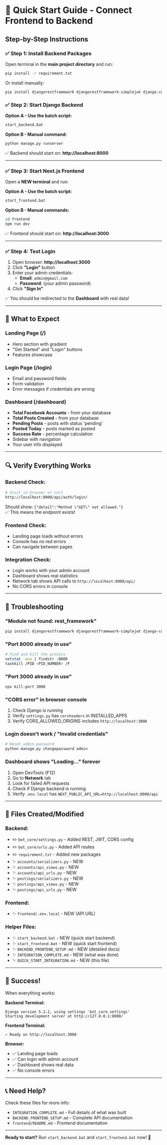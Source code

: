 # 🚀 Quick Start Guide - Connect Frontend to Backend

## Step-by-Step Instructions

### ✅ Step 1: Install Backend Packages

Open terminal in the **main project directory** and run:

```bash
pip install -r requirement.txt
```

Or install manually:
```bash
pip install djangorestframework djangorestframework-simplejwt django-cors-headers
```

### ✅ Step 2: Start Django Backend

**Option A - Use the batch script:**
```bash
start_backend.bat
```

**Option B - Manual command:**
```bash
python manage.py runserver
```

✅ Backend should start on: **http://localhost:8000**

---

### ✅ Step 3: Start Next.js Frontend

Open a **NEW terminal** and run:

**Option A - Use the batch script:**
```bash
start_frontend.bat
```

**Option B - Manual commands:**
```bash
cd frontend
npm run dev
```

✅ Frontend should start on: **http://localhost:3000**

---

### ✅ Step 4: Test Login

1. Open browser: **http://localhost:3000**
2. Click **"Login"** button
3. Enter your admin credentials:
   - **Email**: `admin@gmail.com`
   - **Password**: (your admin password)
4. Click **"Sign In"**

✅ You should be redirected to the **Dashboard** with real data!

---

## 🎯 What to Expect

### Landing Page (/)
- Hero section with gradient
- "Get Started" and "Login" buttons
- Features showcase

### Login Page (/login)
- Email and password fields
- Form validation
- Error messages if credentials are wrong

### Dashboard (/dashboard)
- **Total Facebook Accounts** - from your database
- **Total Posts Created** - from your database
- **Pending Posts** - posts with status 'pending'
- **Posted Today** - posts marked as posted
- **Success Rate** - percentage calculation
- Sidebar with navigation
- Your user info displayed

---

## 🔍 Verify Everything Works

### Backend Check:
```bash
# Visit in browser or curl
http://localhost:8000/api/auth/login/
```
Should show: `{"detail":"Method \"GET\" not allowed."}`  
✅ This means the endpoint exists!

### Frontend Check:
- Landing page loads without errors
- Console has no red errors
- Can navigate between pages

### Integration Check:
- Login works with your admin account
- Dashboard shows real statistics
- Network tab shows API calls to `http://localhost:8000/api/`
- No CORS errors in console

---

## 🐛 Troubleshooting

### "Module not found: rest_framework"
```bash
pip install djangorestframework djangorestframework-simplejwt django-cors-headers
```

### "Port 8000 already in use"
```bash
# Find and kill the process
netstat -ano | findstr :8000
taskkill /PID <PID_NUMBER> /F
```

### "Port 3000 already in use"
```bash
npx kill-port 3000
```

### "CORS error" in browser console
1. Check Django is running
2. Verify `settings.py` has `corsheaders` in INSTALLED_APPS
3. Verify CORS_ALLOWED_ORIGINS includes `http://localhost:3000`

### Login doesn't work / "Invalid credentials"
```bash
# Reset admin password
python manage.py changepassword admin
```

### Dashboard shows "Loading..." forever
1. Open DevTools (F12)
2. Go to **Network** tab
3. Look for failed API requests
4. Check if Django backend is running
5. Verify `.env.local` has `NEXT_PUBLIC_API_URL=http://localhost:8000/api`

---

## 📂 Files Created/Modified

### Backend:
- ✏️ `bot_core/settings.py` - Added REST, JWT, CORS config
- ✏️ `bot_core/urls.py` - Added API routes
- ✏️ `requirement.txt` - Added new packages
- ✨ `accounts/serializers.py` - NEW
- ✨ `accounts/api_views.py` - NEW
- ✨ `accounts/api_urls.py` - NEW
- ✨ `postings/serializers.py` - NEW
- ✨ `postings/api_views.py` - NEW
- ✨ `postings/api_urls.py` - NEW

### Frontend:
- ✨ `frontend/.env.local` - NEW (API URL)

### Helper Files:
- ✨ `start_backend.bat` - NEW (quick start backend)
- ✨ `start_frontend.bat` - NEW (quick start frontend)
- ✨ `BACKEND_FRONTEND_SETUP.md` - NEW (detailed docs)
- ✨ `INTEGRATION_COMPLETE.md` - NEW (what was done)
- ✨ `QUICK_START_INTEGRATION.md` - NEW (this file)

---

## 🎉 Success!

When everything works:

**Backend Terminal:**
```
Django version 5.2.2, using settings 'bot_core.settings'
Starting development server at http://127.0.0.1:8000/
```

**Frontend Terminal:**
```
✓ Ready on http://localhost:3000
```

**Browser:**
- ✅ Landing page loads
- ✅ Can login with admin account
- ✅ Dashboard shows real data
- ✅ No console errors

---

## 📞 Need Help?

Check these files for more info:
- `INTEGRATION_COMPLETE.md` - Full details of what was built
- `BACKEND_FRONTEND_SETUP.md` - Complete API documentation
- `frontend/README.md` - Frontend documentation

---

**Ready to start?** Run `start_backend.bat` and `start_frontend.bat` now! 🚀
